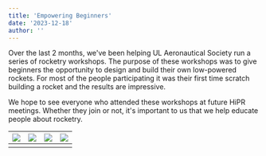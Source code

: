 ```yaml
---
title: 'Empowering Beginners'
date: '2023-12-18'
author: ''
---
```


Over the last 2 months, we've been helping UL Aeronautical Society run a series of rocketry workshops. The purpose of these workshops was to give beginners the opportunity to design and build their own low-powered rockets. For most of the people participating it was their first time scratch building a rocket and the results are impressive. 

We hope to see everyone who attended these workshops at future HiPR meetings. Whether they join or not, it's important to us that we help educate people about rocketry. 


| ![](/empowering_beginners/1.jpeg) | ![](/empowering_beginners/2.jpeg) | ![](/empowering_beginners/3.jpeg) | ![](/empowering_beginners/4.jpeg) |
| :----------------------------------------: | :----------------------------------------: | :----------------------------------------: | :----------------------------------------: |
| | | |